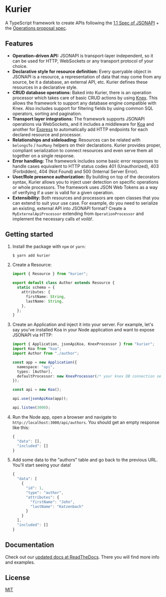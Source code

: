 # Kurier

A TypeScript framework to create APIs following the [1.1 Spec of JSONAPI](https://jsonapi.org/format/1.1/) + the [Operations proposal spec](https://github.com/json-api/json-api/blob/999e6df77b28549d6c37b163b73c8e9102400020/_format/1.1/index.md#operations).

## Features

- **Operation-driven API:** JSONAPI is transport-layer independent, so it can be used for HTTP, WebSockets or any transport protocol of your choice.
- **Declarative style for resource definition:** Every queryable object in JSONAPI is a resource, a representation of data that may come from any source, be it a database, an external API, etc. Kurier defines these resources in a declarative style.
- **CRUD database operations:** Baked into Kurier, there is an operation processor which takes care of basic CRUD actions by using [Knex](https://knexjs.org/). This allows the framework to support any database engine compatible with Knex. Also includes support for filtering fields by using common SQL operators, sorting and pagination.
- **Transport layer integrations:** The framework supports JSONAPI operations via WebSockets, and it includes a middleware for [Koa](https://koajs.com) and another for [Express](http://expressjs.com/) to automatically add HTTP endpoints for each declared resource and processor.
- **Relationships and sideloading:** Resources can be related with `belongsTo` / `hasMany` helpers on their declarations. Kurier provides proper, compliant serialization to connect resources and even serve them all together on a single response.
- **Error handling:** The framework includes some basic error responses to handle cases equivalent to HTTP status codes 401 (Unauthorized), 403 (Forbidden), 404 (Not Found) and 500 (Internal Server Error).
- **User/Role presence authorization:** By building on top of the decorators syntax, Kurier allows you to inject user detection on specific operations or whole processors. The framework uses JSON Web Tokens as a way of verifying if a user is valid for a given operation.
- **Extensibility:** Both resources and processors are open classes that you can extend to suit your use case. For example, do you need to serialize an existing, external API into JSONAPI format? Create a `MyExternalApiProcessor` extending from `OperationProcessor` and implement the necessary calls _et voilà!_.

## Getting started

1. Install the package with `npm` or `yarn`:

   ```bash
   $ yarn add kurier
   ```

2. Create a Resource:

   ```ts
   import { Resource } from "kurier";

   export default class Author extends Resource {
     static schema = {
       attributes: {
         firstName: String,
         lastName: String,
       },
     };
   }
   ```

3. Create an Application and inject it into your server. For example, let's say you've installed Koa in your Node application and want to expose JSONAPI via HTTP:

   ```ts
   import { Application, jsonApiKoa, KnexProcessor } from "kurier";
   import Koa from "koa";
   import Author from "./author";

   const app = new Application({
     namespace: "api",
     types: [Author],
     defaultProcessor: new KnexProcessor(/* your knex DB connection settings */)
   });

   const api = new Koa();

   api.use(jsonApiKoa(app));

   api.listen(3000);
   ```

4. Run the Node app, open a browser and navigate to `http://localhost:3000/api/authors`. You should get an empty response like this:

   ```js
   {
     "data": [],
     "included": []
   }
   ```

5. Add some data to the "authors" table and go back to the previous URL. You'll start seeing your data!

   ```js
   {
     "data": [
       {
         "id": 1,
         "type": "author",
         "attributes": {
           "firstName": "John",
           "lastName": "Katzenbach"
         }
       }
     ],
     "included": []
   }
   ```

## Documentation

Check out our [updated docs at ReadTheDocs](https://kurier.readthedocs.io/en/latest/). There you will find more info and examples.

## License

[MIT](./license)

